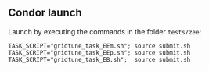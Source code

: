 ## Condor launch

Launch by executing the commands in the folder `tests/zee`:

```
TASK_SCRIPT="gridtune_task_EEm.sh"; source submit.sh
TASK_SCRIPT="gridtune_task_EEp.sh"; source submit.sh
TASK_SCRIPT="gridtune_task_EB.sh";  source submit.sh
```
